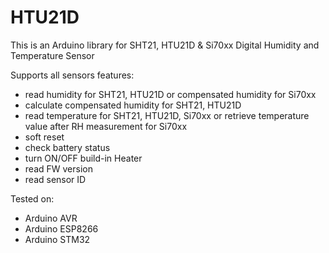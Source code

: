 # HTU21D

This is an Arduino library for SHT21, HTU21D & Si70xx Digital Humidity and Temperature Sensor

Supports all sensors features:

- read humidity for SHT21, HTU21D or compensated humidity for Si70xx
- calculate compensated humidity for SHT21, HTU21D
- read temperature for SHT21, HTU21D, Si70xx or retrieve temperature value after RH measurement for Si70xx
- soft reset
- check battery status
- turn ON/OFF build-in Heater
- read FW version
- read sensor ID

Tested on:

- Arduino AVR
- Arduino ESP8266
- Arduino STM32
